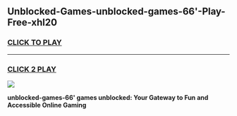 
## Unblocked-Games-unblocked-games-66'-Play-Free-xhl20
<h3>
<a href="https://premium76.site?title=unblocked-games-66'&ref=21A">CLICK TO PLAY</a></h3>
<hr>

<h3>
<a href="https://premium76.site?title=unblocked-games-66'&ref=21A">CLICK 2 PLAY</a>
  
</h3>

<a href="https://premium76.site?title=unblocked-games-66'&ref=21A"><img src="https://clearcache.store/games.png"></a>


**unblocked-games-66' games unblocked: Your Gateway to Fun and Accessible Online Gaming**
